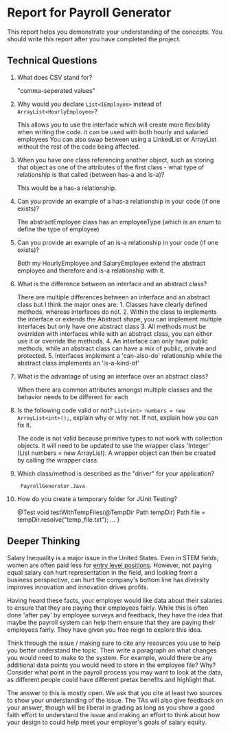 # Report for Payroll Generator

This report helps you demonstrate your understanding of the concepts. You should write this report after you have completed the project. 

## Technical Questions

1. What does CSV stand for?

    "comma-seperated values"

2. Why would you declare `List<IEmployee>` instead of `ArrayList<HourlyEmployee>`?

    This allows you to use the interface which will create more flexibility when writing the code. it can be used with both hourly and salaried employees
    You can also swap between using a LinkedList or ArrayList without the rest of the code being affected.

3. When you have one class referencing another object, such as storing that object as one of the attributes of the first class - what type of relationship is that called (between has-a and is-a)?

    This would be a has-a relationship.

4. Can you provide an example of a has-a relationship in your code (if one exists)?

    The abstractEmployee class has an employeeType (which is an enum to define the type of employee)


5. Can you provide an example of an is-a relationship in your code (if one exists)?

   Both my HourlyEmployee and SalaryEmployee extend the abstract employee and therefore and is-a relationship with it.

6. What is the difference between an interface and an abstract class?
    
    There are multiple differences between an interface and an abstract class but I think the major ones are:
            1. Classes have clearly defined methods, whereas interfaces do not.
            2. Within the class to implements the interface or extends the Abstract shape, you can implement multiple interfaces but only have one abstract class
            3. All methods must be overriden with interfaces while with an abstract class, you can either use it or override the methods.
            4. An interface can only have public methods, while an abstract class can have a mix of public, private and protected.
            5. Interfaces implement a 'can-also-do' relationship while the abstract class implements an 'is-a-kind-of'

7. What is the advantage of using an interface over an abstract class?

    When there ara common attributes amongst multiple classes and the behavior needs to be different for each 

8. Is the following code valid or not? `List<int> numbers = new ArrayList<int>();`, explain why or why not. If not, explain how you can fix it. 

    The code is not valid because primitive types to not work with collection objects. It will need to be updated to use the wrapper class 'Integer' (List<Integer> numbers = new ArrayList<Integer>).
    A wrapper object can then be created by calling the wrapper class.

9. Which class/method is described as the "driver" for your application? 

        PayrollGenerator.Java

10. How do you create a temporary folder for JUnit Testing? 

    @Test
    void testWithTempFiles(@TempDir Path tempDir)
    Path file = tempDir.resolve("temp_file.txt");
    ...
    }
    


## Deeper Thinking 

Salary Inequality is a major issue in the United States. Even in STEM fields, women are often paid less for [entry level positions](https://www.gsb.stanford.edu/insights/whats-behind-pay-gap-stem-jobs). However, not paying equal salary can hurt representation in the field, and looking from a business perspective, can hurt the company's bottom line has diversity improves innovation and innovation drives profits. 

Having heard these facts, your employer would like data about their salaries to ensure that they are paying their employees fairly. While this is often done 'after pay' by employee surveys and feedback, they have the idea that maybe the payroll system can help them ensure that they are paying their employees fairly. They have given you free reign to explore this idea.

Think through the issue / making sure to cite any resources you use to help you better understand the topic. Then write a paragraph on what changes you would need to make to the system. For example, would there be any additional data points you would need to store in the employee file? Why? Consider what point in the payroll process you may want to look at the data, as different people could have different pretax benefits and highlight that. 

The answer to this is mostly open. We ask that you cite at least two sources to show your understanding of the issue. The TAs will also give feedback on your answer, though will be liberal in grading as long as you show a good faith effort to understand the issue and making an effort to think about how your design to could help meet your employer's goals of salary equity. 

